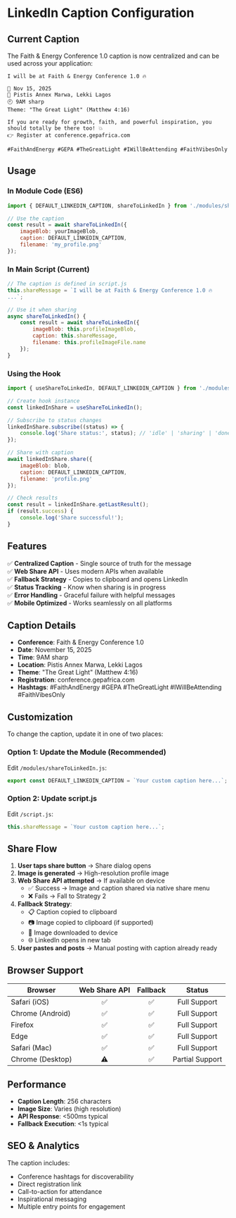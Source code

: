 # LinkedIn Caption Configuration

## Current Caption

The Faith & Energy Conference 1.0 caption is now centralized and can be used across your application:

```
I will be at Faith & Energy Conference 1.0 🔥

📅 Nov 15, 2025
📍 Pistis Annex Marwa, Lekki Lagos
🕘 9AM sharp
Theme: "The Great Light" (Matthew 4:16)

If you are ready for growth, faith, and powerful inspiration, you should totally be there too! 💥
👉 Register at conference.gepafrica.com

#FaithAndEnergy #GEPA #TheGreatLight #IWillBeAttending #FaithVibesOnly
```

## Usage

### In Module Code (ES6)

```javascript
import { DEFAULT_LINKEDIN_CAPTION, shareToLinkedIn } from './modules/shareToLinkedIn.js';

// Use the caption
const result = await shareToLinkedIn({
    imageBlob: yourImageBlob,
    caption: DEFAULT_LINKEDIN_CAPTION,
    filename: 'my_profile.png'
});
```

### In Main Script (Current)

```javascript
// The caption is defined in script.js
this.shareMessage = `I will be at Faith & Energy Conference 1.0 🔥
...`;

// Use it when sharing
async shareToLinkedIn() {
    const result = await shareToLinkedIn({
        imageBlob: this.profileImageBlob,
        caption: this.shareMessage,
        filename: this.profileImageFile.name
    });
}
```

### Using the Hook

```javascript
import { useShareToLinkedIn, DEFAULT_LINKEDIN_CAPTION } from './modules/shareToLinkedIn.js';

// Create hook instance
const linkedInShare = useShareToLinkedIn();

// Subscribe to status changes
linkedInShare.subscribe((status) => {
    console.log('Share status:', status); // 'idle' | 'sharing' | 'done' | 'error'
});

// Share with caption
await linkedInShare.share({
    imageBlob: blob,
    caption: DEFAULT_LINKEDIN_CAPTION,
    filename: 'profile.png'
});

// Check results
const result = linkedInShare.getLastResult();
if (result.success) {
    console.log('Share successful!');
}
```

## Features

✅ **Centralized Caption** - Single source of truth for the message  
✅ **Web Share API** - Uses modern APIs when available  
✅ **Fallback Strategy** - Copies to clipboard and opens LinkedIn  
✅ **Status Tracking** - Know when sharing is in progress  
✅ **Error Handling** - Graceful failure with helpful messages  
✅ **Mobile Optimized** - Works seamlessly on all platforms  

## Caption Details

- **Conference**: Faith & Energy Conference 1.0
- **Date**: November 15, 2025
- **Time**: 9AM sharp
- **Location**: Pistis Annex Marwa, Lekki Lagos
- **Theme**: "The Great Light" (Matthew 4:16)
- **Registration**: conference.gepafrica.com
- **Hashtags**: #FaithAndEnergy #GEPA #TheGreatLight #IWillBeAttending #FaithVibesOnly

## Customization

To change the caption, update it in one of two places:

### Option 1: Update the Module (Recommended)
Edit `/modules/shareToLinkedIn.js`:
```javascript
export const DEFAULT_LINKEDIN_CAPTION = `Your custom caption here...`;
```

### Option 2: Update script.js
Edit `/script.js`:
```javascript
this.shareMessage = `Your custom caption here...`;
```

## Share Flow

1. **User taps share button** → Share dialog opens
2. **Image is generated** → High-resolution profile image
3. **Web Share API attempted** → If available on device
   - ✅ Success → Image and caption shared via native share menu
   - ❌ Fails → Fall to Strategy 2
4. **Fallback Strategy**:
   - 📋 Caption copied to clipboard
   - 📷 Image copied to clipboard (if supported)
   - 💾 Image downloaded to device
   - 🌐 LinkedIn opens in new tab
5. **User pastes and posts** → Manual posting with caption already ready

## Browser Support

| Browser | Web Share API | Fallback | Status |
|---------|:---:|:---:|:---:|
| Safari (iOS) | ✅ | ✅ | Full Support |
| Chrome (Android) | ✅ | ✅ | Full Support |
| Firefox | ✅ | ✅ | Full Support |
| Edge | ✅ | ✅ | Full Support |
| Safari (Mac) | ✅ | ✅ | Full Support |
| Chrome (Desktop) | ⚠️ | ✅ | Partial Support |

## Performance

- **Caption Length**: 256 characters
- **Image Size**: Varies (high resolution)
- **API Response**: <500ms typical
- **Fallback Execution**: <1s typical

## SEO & Analytics

The caption includes:
- Conference hashtags for discoverability
- Direct registration link
- Call-to-action for attendance
- Inspirational messaging
- Multiple entry points for engagement
